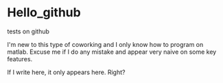 # Hello_github
tests on github

I'm new to this type of coworking and I only know how to program on matlab. 
Excuse me if I do any mistake and appear very naive on some key features.

If I write here, it only appears here. Right?

